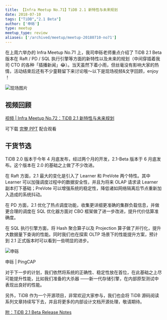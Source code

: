 ```yaml
---
title: 【Infra Meetup No.71】TiDB 2.1 新特性与未来规划 
date: 2018-07-10
tags: ["TiDB","2.1 Beta"]
author: ['申砾']
type: meetup
meetup_type: review
aliases: ['/archived/meetup/meetup-20180710-no71']
---
```


在上周六举办的 Infra Meetup No.71 上，我司申砾老师重点介绍了 TiDB 2.1 Beta 版本在 Raft / PD / SQL 执行引擎等方面的新特性以及未来的规划（中间穿插着我司 CTO 的各种「插播新闻」😂）。当天虽然下着小雨，但丝毫没有影响大家的热情，活动结束后还有不少童鞋留下来讨论哦～以下是现场视频&文字回顾，enjoy ！

![现场图片](media/meetup-71-20180710/1.jpg)


## 视频回顾

[视频 | Infra Meetup No.72：TiDB 2.1 新特性与未来规划](https://www.bilibili.com/video/av40442562)

可下载 [完整 PPT](https://eyun.baidu.com/s/3ggd9wY3) 配合观看

## 干货节选

TiDB 2.0 版本于今年 4 月底发布，经过两个月的开发，2.1-Beta 版本于 6 月底发布。这个版本在 2.0 的基础之上做了不少改进。

在 Raft 方面，2.1 最大的变化是引入了 Learner 和 PreVote 两个特性。其中 Learner 可以加强调度过程中的数据安全性，并且为将来 OLAP 请求读 Learner 副本打下基础；PreVote 可以增强系统的稳定性，降低诸如网络隔离后节点重新加入造成的系统抖动。

在 PD 方面，2.1 优化了热点调度功能，收集更详细更准确的集群负载信息，并做更合理的调度在 SQL 优化器方面对 CBO 框架做了进一步改进，提升代价估算准确度。

在 SQL 执行引擎方面，将 Hash 聚合算子以及 Projection 算子做了并行化，提升大数据量下查询的性能。同时我们也在探索 OLTP 场景下的性能提升方案，预计到 2.1 正式版本时可以看到一些明显的进步。

![申砾](media/meetup-71-20180710/2.jpg)

<div class="caption-center">申砾 | PingCAP</div>


对于下一步的计划，我们依然将系统的正确性、稳定性放在首位，在此基础之上尽可能提升性能，比如我们准备的大杀器 ——新一代存储引擎，在内部原型测试中表现出良好的性能。

另外，TiDB 作为一个开源项目，非常欢迎大家参与，我们也会将 TiDB 源码阅读系列文章持续写下去，并且将更多的内部设计文档开源处理，敬请期待。

[附：TiDB 2.1 Beta Release Notes](https://pingcap.com/docs-cn/v3.0/releases/21beta/)

